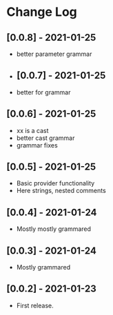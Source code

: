 # Change Log

## [0.0.8] - 2021-01-25
* better parameter grammar

* ## [0.0.7] - 2021-01-25
* better for grammar

## [0.0.6] - 2021-01-25
* xx is a cast
* better cast grammar
* grammar fixes

## [0.0.5] - 2021-01-25
* Basic provider functionality
* Here strings, nested comments

## [0.0.4] - 2021-01-24
* Mostly mostly grammared

## [0.0.3] - 2021-01-24
* Mostly grammared

## [0.0.2] - 2021-01-23
* First release.
